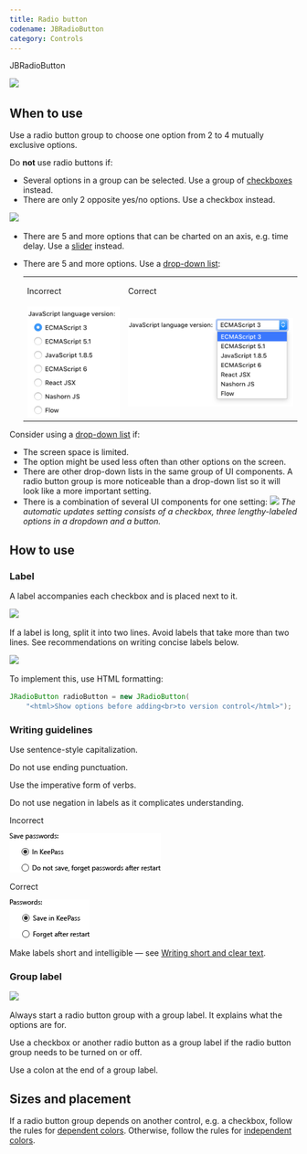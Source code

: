```yaml
---
title: Radio button
codename: JBRadioButton
category: Controls
---
```

<tldr>JBRadioButton</tldr>

![](radio_example.png)

## When to use

Use a radio button group to choose one option from 2 to 4 mutually exclusive options.

Do **not** use radio buttons if:
* Several options in a group can be selected. Use a group of [checkboxes](checkbox.md) instead.
* There are only 2 opposite yes/no options. Use a checkbox instead.

![](tworadio_checkbox.png)

* There are 5 and more options that can be charted on an axis, e.g. time delay. Use a [slider](slider.md) instead.

* There are 5 and more options. Use a [drop-down list](drop_down.md):
  <table>
      <tr>
          <td> <p>Incorrect</p> </td>
          <td> <p>Correct</p> </td>
      </tr>
      <tr>
          <td> <img src="../../../images/ui/radiobutton/dropdown_incorrect.png" /> </td>
          <td> <img src="../../../images/ui/radiobutton/dropdown_correct.png" /> </td>
      </tr>
  </table>

Consider using a [drop-down list](drop_down.md) if:
* The screen space is limited.
* The option might be used less often than other options on the screen.
* There are other drop-down lists in the same group of UI components. A radio button group is more noticeable than a drop-down list so it will look like a more important setting.
* There is a combination of several UI components for one setting:
![](dropdown.png)
*The automatic updates setting consists of a checkbox, three lengthy-labeled options in a dropdown and a button.*


## How to use

### Label
A label accompanies each checkbox and is placed next to it.

![](label.png)

If a label is long, split it into two lines. Avoid labels that take more than two lines. See recommendations on writing concise labels below.

![](twoline_label.png)

To implement this, use HTML formatting:

```java
JRadioButton radioButton = new JRadioButton(
    "<html>Show options before adding<br>to version control</html>");
```

### Writing guidelines

Use sentence-style capitalization.

Do not use ending punctuation.

Use the imperative form of verbs.

Do not use negation in labels as it complicates understanding.

<p>Incorrect</p>

![](../../../images/ui/radiobutton/answeryes_incorrect.png)

<p>Correct</p>

![](../../../images/ui/radiobutton/answeryes_correct.png)

Make labels short and intelligible — see [Writing short and clear text](writing_short.md).


### Group label
![](grouplabel.png)

Always start a radio button group with a group label. It explains what the options are for.

Use a checkbox or another radio button as a group label if the radio button group needs to be turned on or off.

Use a colon at the end of a group label.


## Sizes and placement

If a radio button group depends on another control, e.g. a checkbox, follow the rules for [dependent colors](layout.md#dependent-controls). Otherwise, follow the rules for [independent colors](layout.md).


